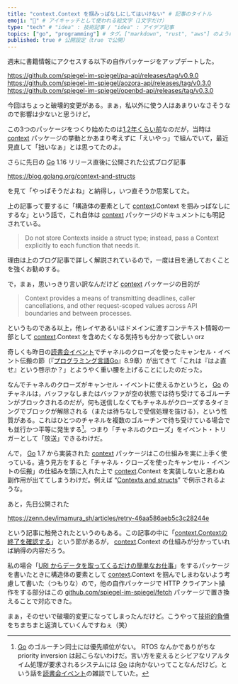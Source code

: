 ```yaml
---
title: "context.Context を掴みっぱなしにしてはいけない" # 記事のタイトル
emoji: "🤔" # アイキャッチとして使われる絵文字（1文字だけ）
type: "tech" # "idea" : 技術記事 / "idea" : アイデア記事
topics: ["go", "programming"] # タグ。["markdown", "rust", "aws"] のように指定する
published: true # 公開設定（true で公開）
---
```


週末に書籍情報にアクセスする以下の自作パッケージをアップデートした。

https://github.com/spiegel-im-spiegel/pa-api/releases/tag/v0.9.0
https://github.com/spiegel-im-spiegel/aozora-api/releases/tag/v0.3.0
https://github.com/spiegel-im-spiegel/openbd-api/releases/tag/v0.3.0

今回はちょっと破壊的変更がある。まぁ，私以外に使う人はあまりいなさそうなので影響は少ないと思うけど。

この3つのパッケージをつくり始めたのは[1,2年くらい前](https://text.baldanders.info/remark/2019/10/pa-api-v5/ "PA-API v5 への移行")なのだが，当時は [context] パッケージの挙動とかあまり考えずに「えいやっ」で組んでいて，最近見直して「拙いなぁ」とは思ってたのよ。

さらに先日の [Go] 1.16 リリース直後に公開された公式ブログ記事

https://blog.golang.org/context-and-structs

を見て「やっぱそうだよね」と納得し，いつ直そうか思案してた。

上の記事って要するに「構造体の要素として [context].Context を掴みっぱなしにするな」という話で，これ自体は [context] パッケージのドキュメントにも明記されている。

>Do not store Contexts inside a struct type; instead, pass a Context explicitly to each function that needs it.

理由は上のブログ記事で詳しく解説されているので，一度は目を通しておくことを強くお勧めする。

で，まぁ，思いっきり言い訳なんだけど [context] パッケージの目的が

>Context provides a means of transmitting deadlines, caller cancellations, and other request-scoped values across API boundaries and between processes.

というものである以上，他レイヤあるいはドメインに渡すコンテキスト情報の一部として [context].Context を含めたくなる気持ちも分かって欲しい orz

奇しくも昨日の[読書会イベント](https://gpl-reading.connpass.com/event/204017/ "第10回『プログラミング言語Go』オンライン読書会 - connpass")でチャネルのクローズを使ったキャンセル・イベント伝搬の節（『[プログラミング言語Go]』8.9章）が出てきて「これは『はよ直せ』という啓示か？」とようやく重い腰を上げることにしたのだった。

なんでチャネルのクローズがキャンセル・イベントに使えるかというと， [Go] のチャネルは，バッファなしまたはバッファが空の状態では待ち受けてるゴルーチンがブロックされるのだが，何も送信しなくてもチャネルがクローズするタイミングでブロックが解除される（または待ちなしで受信処理を抜ける），という性質がある。これはひとつのチャネルを複数のゴルーチンで待ち受けている場合でも並行かつ平等に発生する[^conc1]。つまり「チャネルのクローズ」をイベント・トリガーとして「放送」できるわけだ。

[^conc1]: [Go] のゴルーチン同士には優先順位がない。 RTOS なんかでありがちな priority inversion は起こらないわけだ。言い方を変えるとシビアなリアルタイム処理が要求されるシステムには [Go] は向かないってことなんだけど。という話を[読書会イベント]の雑談でしていた。

んで， [Go] 1.7 から実装された [context] パッケージはこの仕組みを実に上手く使っている。違う見方をすると「チャネル・クローズを使ったキャンセル・イベントの伝搬」の仕組みを頭に入れた上で [context].Context を実装しないと思わぬ副作用が出ててしまうわけだ。例えば “[Contexts and structs](https://blog.golang.org/context-and-structs)” で例示されるような。

あと，先日公開された

https://zenn.dev/imamura_sh/articles/retry-46aa586aeb5c3c28244e

という記事に触発されたというのもある。この記事の中に「[context.Contextの終了を確認する](https://zenn.dev/imamura_sh/articles/retry-46aa586aeb5c3c28244e#context.context%E3%81%AE%E7%B5%82%E4%BA%86%E3%82%92%E7%A2%BA%E8%AA%8D%E3%81%99%E3%82%8B)」という節があるが， [context].Context の仕組みが分かっていれば納得の内容だろう。

私の場合「[URI からデータを取ってくるだけの簡単なお仕事](https://zenn.dev/spiegel/articles/20210113-fetch)」をするパッケージを書いたときに構造体の要素として [context].Context を掴んでしまわないよう考慮して書いた（つもりな）ので，他の自作パッケージで HTTP クライアント操作をする部分はこの [github.com/spiegel-im-spiegel/fetch](https://github.com/spiegel-im-spiegel/fetch "spiegel-im-spiegel/fetch: Fetch Data from URL") パッケージで置き換えることで対応できた。

まぁ，そのせいで破壊的変更になってしまったんだけど。こうやって[技術的負債](https://text.baldanders.info/remark/2020/12/technical-debt-and-hacker/ "技術的負債とハッカー")をちまちまと返済していくんですねぇ（笑）

[Go]: https://golang.org/ "The Go Programming Language"
[context]: https://golang.org/pkg/context/ "https://golang.org/pkg/context/"
[プログラミング言語Go]: https://www.amazon.co.jp/dp/4621300253
[読書会イベント]: https://gpl-reading.connpass.com/event/204017/ "第10回『プログラミング言語Go』オンライン読書会 - connpass"
<!-- eof -->

